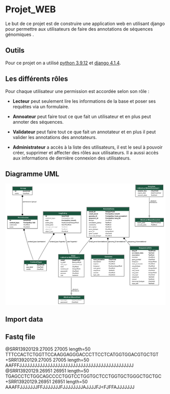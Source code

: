 # Projet_WEB


Le but de ce projet est de construire une application web en utilisant django pour permettre aux utilisateurs de faire des annotations de séquences génomiques .

## Outils

Pour ce projet on a utilisé  [python 3.9.12](https://www.python.org/downloads/release/python-3912/) et  [django 4.1.4](https://www.djangoproject.com).  


## Les différents rôles
Pour chaque utilisateur une permission est accordée selon son rôle :


- **Lecteur** peut seulement lire les informations de la base et poser ses requêtes via un formulaire.

- **Annoateur** peut faire tout ce que fait un utilisateur et en plus peut annoter des séquences.

- **Validateur** peut faire tout ce que fait un annotateur et en plus il peut valider les annotations des annotateurs.

- **Administrateur** a accès à la liste des utilisateurs, il est le seul à pouvoir créer, supprimer et affecter des rôles aux utilisateurs. Il a aussi accès aux informations de dernière connexion des utilisateurs.

##


## Diagramme UML

![Diagramme UML](/genome_annotation/myapp_models.png "Diagramme UML")

## Import data

## Fastq file
@SRR13920129.27005 27005 length=50
TTTCCACTCTGGTTCCAAGGAGGGACCCTTCCTCATGGTGGACGTGCTGT
+SRR13920129.27005 27005 length=50
AAFFFJJJJJJJJJJJJJJJJJJJJJJJJJJJJJJJJJJJJJJJJJJJJJ
@SRR13920129.26951 26951 length=50
TGAGCCTCTGGCAGCCCCTGGTCCTGGTGCTCCTGGTGCTGGGCTGCTGC
+SRR13920129.26951 26951 length=50
AAAFFJJJJJJJFFJJJJJJJFJJJJJJJJAJJJJFJ<FJFFAJJJJJJJ
